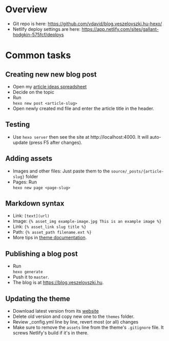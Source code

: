 # Overview

- Git repo is here: https://github.com/vdavid/blog.veszelovszki.hu-hexo/
- Netlify deploy settings are here: https://app.netlify.com/sites/gallant-hodgkin-575fcf/deploys

# Common tasks
## Creating new new blog post

- Open my [article ideas spreadsheet](https://docs.google.com/spreadsheets/d/1oxPuH4ZkkKty4QoBaoM27OCdgCCKFu4WHwZYn9XLn1M/edit#gid=0)
- Decide on the topic
- Run<br>`hexo new post <article-slug>`
- Open newly created md file and enter the article title in the header.

## Testing
- Use `hexo server` then see the site at http://localhost:4000. It will auto-update (press F5 after changes). 

## Adding assets
- Images and other files: Just paste them to the `source/_posts/{article-slug}` folder
- Pages: Run<br>`hexo new page <page-slug>`

## Markdown syntax

- Link: `[text](url)`
- Image: `{% asset_img example-image.jpg This is an example image %}`
- Link: `{% asset_link slug title %}`
- Path: `{% asset_path filename.ext %}`
- More tips in [theme documentation](https://github.com/LouisBarranqueiro/hexo-theme-tranquilpeak/blob/master/DOCUMENTATION.md).

## Publishing a blog post

- Run<br>`hexo generate`
- Push it to `master`.
- The blog is at https://blog.veszelovszki.hu.

## Updating the theme

- Download latest version from its [website](https://github.com/LouisBarranqueiro/hexo-theme-tranquilpeak/blob/master/)
- Delete old version and copy new one to the `themes` folder.
- Review _config.yml line by line, revert most (or all) changes
- Make sure to remove the `assets` line from the theme's `.gitignore` file. It screws Netlify's build if it's in there.
